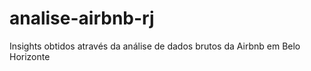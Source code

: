 # analise-airbnb-rj
Insights obtidos através da análise de dados brutos da Airbnb em Belo Horizonte
